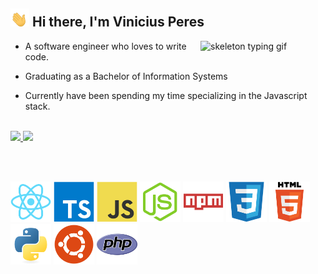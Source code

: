 ## <img width='30' src='waving-hand.gif' />  Hi there, I'm Vinicius Peres

<img  align='right' width='200' src='john-karel.gif' alt='skeleton typing gif' />

  
 - A software engineer who loves to write code.

 - Graduating as a Bachelor of Information Systems

 - Currently have been spending my time specializing in the Javascript stack.

<br>

<div align='left'>
  <a href='https://www.linkedin.com/in/ohperes/'>
    <img width='123' src='https://img.shields.io/badge/-ohperes-%230077B5?style=for-the-badge&logo=linkedin&logoColor=white' />
  </a>
  <a href='https://twitter.com/ohpeees'>
    <img width='123' src='https://img.shields.io/badge/-ohpeees-%230077B5?style=for-the-badge&logo=twitter&logoColor=white' />
  </a>
</div>

<br><br>

<div align='left'>
  <img src='https://github.com/devicons/devicon/blob/master/icons/react/react-original.svg' width='65' alt='react logo' />
  <img src='https://github.com/devicons/devicon/blob/master/icons/typescript/typescript-original.svg' width='65' alt='typescript logo' />
  <img src='https://github.com/devicons/devicon/blob/master/icons/javascript/javascript-original.svg' width='65' alt='javascript logo' />
  <img src='https://github.com/devicons/devicon/blob/master/icons/nodejs/nodejs-original.svg' width='65' alt='node.js logo' />
  <img src='https://github.com/devicons/devicon/blob/master/icons/npm/npm-original-wordmark.svg' width='65' alt='npm logo' />
  <img src='https://github.com/devicons/devicon/blob/master/icons/css3/css3-original.svg' width='65' alt='css3 logo' />
  <img src='https://github.com/devicons/devicon/blob/master/icons/html5/html5-original-wordmark.svg' width='65' alt='html logo' />
  <img src='https://github.com/devicons/devicon/blob/master/icons/python/python-original.svg' width='65' alt='python logo' />
  <img src='https://github.com/devicons/devicon/blob/master/icons/ubuntu/ubuntu-plain.svg' width='65' alt='ubuntu logo' />
  <img src='https://github.com/devicons/devicon/blob/master/icons/php/php-original.svg' width='65' alt='php logo' />
</div>


